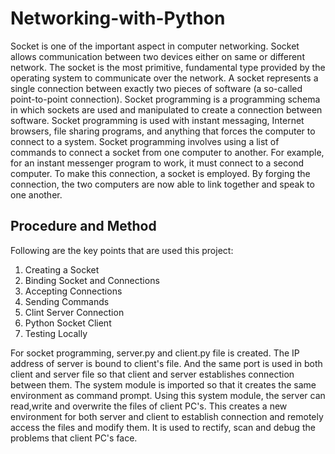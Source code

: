 # Networking-with-Python 
Socket is one of the important aspect in computer networking. Socket allows communication between two devices either on same or different network. The socket is the most primitive, fundamental type provided by the operating system to communicate over the network. A socket represents a single connection between exactly two pieces of software (a so-called point-to-point connection). Socket programming is a programming schema in which sockets are used and manipulated to create a connection between software. Socket programming is used with instant messaging, Internet browsers, file sharing programs, and anything that forces the computer to connect to a system. Socket programming involves using a list of commands to connect a socket from one computer to another. For example, for an instant messenger program to work, it must connect to a second computer. To make this connection, a socket is employed. By forging the connection, the two computers are now able to link together and speak to one another.
## Procedure and Method
Following are the key points that are used this project:
1.	Creating a Socket
2.	Binding Socket and Connections
3.	Accepting Connections
4.	Sending Commands 
5.	Clint Server Connection 
6.	Python Socket Client
7.	Testing Locally 

For socket programming, server.py and client.py file is created. The IP address of server is bound to client's file. And the same port is used in both client and server file so that client and server establishes connection between them. The system module is imported so that it creates the same environment as command prompt. Using this system module, the server can read,write and overwrite the files of client PC's. This creates a new environment for both server and client to establish connection and remotely access the files and modify them. It is used to rectify, scan and debug the problems that client PC's face.
